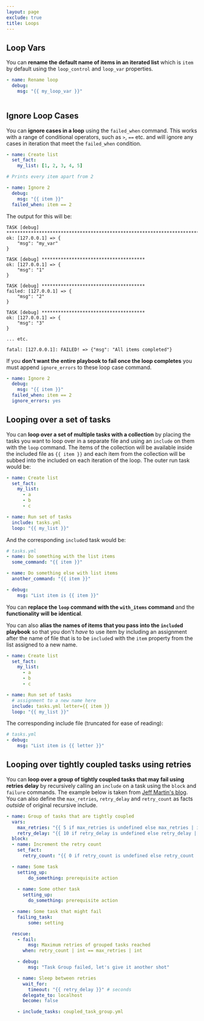 ```yaml
---
layout: page
exclude: true
title: Loops
---
```


## Loop Vars

You can **rename the default name of items in an iterated list** which is `item` by default using the `loop_control` and `loop_var` properties.
```yaml
- name: Rename loop
  debug:
    msg: "{{ my_loop_var }}"
  
```

## Ignore Loop Cases

You can **ignore cases in a loop** using the `failed_when` command. This works with a range of conditional operators, such as `>`, `==` etc. and will ignore any cases in iteration that meet the `failed_when` condition.
```yaml
- name: Create list
  set_fact:
    my_list: [1, 2, 3, 4, 5]

# Prints every item apart from 2

- name: Ignore 2
  debug:
    msg: "{{ item }}"
  failed_when: item == 2
```

The output for this will be:
```
TASK [debug] ***************************************************************************************************************************************************************************
ok: [127.0.0.1] => {
    "msg": "my_var"
}

TASK [debug] **************************************
ok: [127.0.0.1] => {
    "msg": "1"
}

TASK [debug] **************************************
failed: [127.0.0.1] => {
    "msg": "2"
}

TASK [debug] **************************************
ok: [127.0.0.1] => {
    "msg": "3"
}

... etc.

fatal: [127.0.0.1]: FAILED! => {"msg": "All items completed"}
```

If you **don't want the entire playbook to fail once the loop completes** you must append `ignore_errors` to these loop case command.
```yaml
- name: Ignore 2
  debug:
    msg: "{{ item }}"
  failed_when: item == 2
  ignore_errors: yes
```

## Looping over a set of tasks

You can **loop over a set of multiple tasks with a collection** by placing the tasks you want to loop over in a separate file and using an `include` on them with the `loop` command. The items of the collection will be available inside the included file as `{{ item }}` and each item from the collection will be subbed into the included on each iteration of the loop. The outer run task would be:
```yaml
- name: Create list
  set_fact:
    my_list:
      - a
      - b
      - c

- name: Run set of tasks
  include: tasks.yml
  loop: "{{ my_list }}"
```

And the corresponding `include`d task would be:
```yaml
# tasks.yml
- name: Do something with the list items
  some_command: "{{ item }}"

- name: Do something else with list items
  another_command: "{{ item }}"

- debug:
    msg: "List item is {{ item }}"
```

You can **replace the `loop` command with the `with_items` command** and the **functionality will be identical**.

You can also **alias the names of items that you pass into the `include`d playbook** so that you don't *have* to use item by including an assignment after the name of file that is to be `include`d with the `item` property from the list assigned to a new name.
```yaml
- name: Create list
  set_fact:
    my_list:
      - a
      - b
      - c

- name: Run set of tasks
  # assignment to a new name here
  include: tasks.yml letter={{ item }}
  loop: "{{ my_list }}"
```

The corresponding include file (truncated for ease of reading):
```yaml
# tasks.yml
- debug:
    msg: "List item is {{ letter }}"
```



## Looping over tightly coupled tasks using retries

You can **loop over a group of tightly coupled tasks that may fail using retries delay** by recursively calling an `include` on a task using the `block` and `failure` commands. The example below is taken from [Jeff Martin's blog](https://dev.to/nodeselector/retrying-groups-of-tightly-coupled-tasks-in-ansible-579d). You can also define the `max_retries`, `retry_delay` and `retry_count` as facts *outside* of original recursive include.
```yaml
- name: Group of tasks that are tightly coupled
  vars:
    max_retries: "{{ 5 if max_retries is undefined else max_retries | int }}"
    retry_delay: "{{ 10 if retry_delay is undefined else retry_delay | int }}"
  block:
  - name: Increment the retry count
    set_fact:
      retry_count: "{{ 0 if retry_count is undefined else retry_count | int + 1 }}"

  - name: Some task
    setting_up:
        do_something: prerequisite action
  
    - name: Some other task
      setting_up:
        do_something: prerequisite action

  - name: Some task that might fail
    failing_task:
        some: setting

  rescue:
    - fail:
        msg: Maximum retries of grouped tasks reached
      when: retry_count | int == max_retries | int

    - debug:
        msg: "Task Group failed, let's give it another shot"

    - name: Sleep between retries
      wait_for:
        timeout: "{{ retry_delay }}" # seconds
      delegate_to: localhost
      become: false

    - include_tasks: coupled_task_group.yml
```
<!--stackedit_data:
eyJoaXN0b3J5IjpbLTcyNjYwNDEzMiwxNzc3ODE5MDE4LDE1Mj
k1NzMyMiwzNTkzMzQ5NjQsLTEwNzQxOTgzNjQsLTM1MzEyNDIx
NiwxNDI5ODYwOTA4LC0xNjQ3Mzc5NTcxLDE1MDgzMzYyOTAsLT
c1OTA2Njk4MSwxMjA0OTc1MTI5XX0=
-->